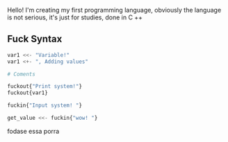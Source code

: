 Hello! I'm creating my first programming language, obviously the language is not serious, it's just for studies, done in C ++


## Fuck Syntax

````python
var1 <<- "Variable!"
var1 <+- ", Adding values"

# Coments

fuckout{"Print system!"}
fuckout{var1} 

fuckin{"Input system! "}

get_value <<- fuckin{"wow! "}
```` 
fodase essa porra
